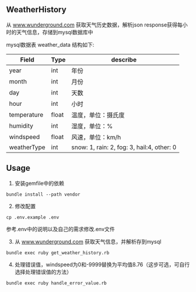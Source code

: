 ## WeatherHistory
从 www.wunderground.com 获取天气历史数据，解析json response获得每小时的天气信息，存储到mysql数据库中

mysql数据表 weather_data 结构如下:

| Field        | Type  | describe                                      |
| ------------ | ----- | ---------------------------------------------
| year         | int   | 年份                                          |
| month        | int   | 月份                                          |
| day          | int   | 天数                                          |
| hour         | int   | 小时                                          |
| temperature  | float | 温度，单位：摄氏度                            |
| humidity     | int   | 湿度，单位：%                                 |
| windspeed    | float | 风速，单位：km/h                              |
| weatherType  | int   | snow: 1, rain: 2, fog: 3, hail:4, other: 0    |


## Usage
1. 安装gemfile中的依赖
```
bundle install --path vendor
```

2. 修改配置
```
cp .env.example .env
```
  参考.env中的说明以及自己的需求修改.env文件

3. 从 www.wunderground.com 获取天气信息，并解析存到mysql
```
bundle exec ruby get_weather_history.rb
```

4. 处理错误值，windspeed为0和-9999替换为平均值8.76（这步可选，可自行选择处理错误值的方法）
```
bundle exec ruby handle_error_value.rb
```


